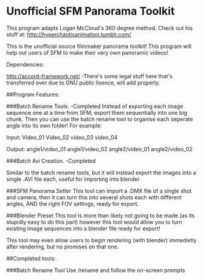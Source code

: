 # Unofficial SFM Panorama Toolkit

This program adapts Logan McCloud's 360 degree method. Check out his stuff at: http://hyperchaotixanimation.tumblr.com/
 

This is the unofficial source filmmaker panorama toolkit! This program will help out users of SFM to make their very own panoramic videos!

Dependencies: 

http://accord-framework.net/ -There's some legal stuff here that's transferred over due to GNU public lisence, will add properly. 

##Program Features: 

###Batch Rename Tools. -Completed
Instead of exporting each image sequence one at a time from SFM, export them sequentially into one big chunk. Then you can use the batch rename tool to organise each seperate angle into its own folder! For example:

Input:
Video_01
Video_02
video_03
video_04

Output:
angle1/video_01
angle1/video_02
angle2/video_01
angle2/video_02

###Batch Avi Creation. -Completed

Similar to the batch rename tools, but it will instead export the images into a single .AVI file each, useful for importing into blender

###SFM Panorama Setter 
This tool can import a .DMX file of a single shot and camera, then it can turn this into several shots each with different angles, AND the right FOV settings, ready for export. 

###Blender Preset
This tool is more than likely not going to be made (as its stupidly easy to do this part) however this tool would allow you to turn existing image sequences into a blender file ready for export!


This tool may even allow users to begin rendering (with blender) immedietly after rendering, but no promises on that one. 


##Completed tools: 

###Batch Rename Tool
Use /rename and follow the on-screen prompts

